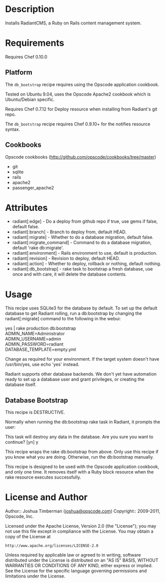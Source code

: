 Description
===========

Installs RadiantCMS, a Ruby on Rails content management system.

Requirements
============

Requires Chef 0.10.0

## Platform

The `db_bootstrap` recipe requires using the Opscode application cookbook.

Tested on Ubuntu 9.04, uses the Opscode Apache2 cookbook which is Ubuntu/Debian specific.

Requires Chef 0.7.12 for Deploy resource when installing from Radiant's git repo.

The `db_bootstrap` recipe requires Chef 0.9.10+ for the notifies resource syntax.

## Cookbooks

Opscode cookbooks (http://github.com/opscode/cookbooks/tree/master)

* git
* sqlite
* rails
* apache2
* passenger_apache2

Attributes
==========

* radiant[:edge] - Do a deploy from github repo if true, use gems if false, default false.
* radiant[:branch] - Branch to deploy from, default HEAD.
* radiant[:migrate] - Whether to do a database migration, default false.
* radiant[:migrate_command] - Command to do a database migration, default 'rake db:migrate'.
* radiant[:environment] - Rails environment to use, default is production.
* radiant[:revision] - Revision to deploy, default HEAD.
* radiant[:action] - Whether to deploy, rollback or nothing, default nothing.
* radiant[:db_bootstrap] - rake task to bootstrap a fresh database, use once and with care, it will delete the database contents.

Usage
=====

This recipe uses SQLite3 for the database by default. To set up the default database to get Radiant rolling, run a db:bootstrap by changing the radiant[:migrate] command to the following in the webui:

  yes | rake production db:bootstrap \
    ADMIN_NAME=Administrator \
    ADMIN_USERNAME=admin \
    ADMIN_PASSWORD=radiant \
    DATABASE_TEMPLATE=empty.yml

Change as required for your environment. If the target system doesn't have /usr/bin/yes, use echo 'yes' instead.

Radiant supports other database backends. We don't yet have automation ready to set up a database user and grant privileges, or creating the database itself.

## Database Bootstrap

This recipe is DESTRUCTIVE.

Normally when running the db:bootstrap rake task in Radiant, it prompts the user:

This task will destroy any data in the database. Are you sure you want to continue? [yn] y

This recipe wraps the rake db:bootstrap from above. Only use this recipe if you know what you are doing. Otherwise, run the db:bootstrap manually.

This recipe is designed to be used with the Opscode application cookbook, and only one time. It removes itself with a Ruby block resource when the rake resource executes successfully.

License and Author
==================

Author:: Joshua Timberman (<joshua@opscode.com>)
Copyright:: 2009-2011, Opscode, Inc.

Licensed under the Apache License, Version 2.0 (the "License");
you may not use this file except in compliance with the License.
You may obtain a copy of the License at

    http://www.apache.org/licenses/LICENSE-2.0

Unless required by applicable law or agreed to in writing, software
distributed under the License is distributed on an "AS IS" BASIS,
WITHOUT WARRANTIES OR CONDITIONS OF ANY KIND, either express or implied.
See the License for the specific language governing permissions and
limitations under the License.
